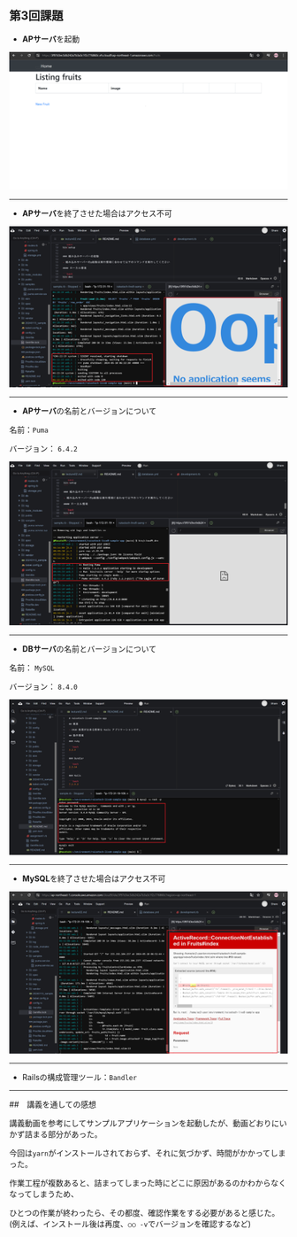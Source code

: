 ## 第3回課題


- **APサーバ**を起動

![Image 1](image/AP-connect.png)


----


- **APサーバ**を終了させた場合はアクセス不可

![Image 2](image/AP-unconnect.png)


----

- **APサーバ**の名前とバージョンについて


名前：`Puma` 

バージョン： `6.4.2`

![Image 3](image/APserver.png)


----

- **DBサーバ**の名前とバージョンについて

名前： `MySQL`

バージョン： `8.4.0`


![Image 4](image/MySQL.png)


----

- **MySQL**を終了させた場合はアクセス不可



![Image 5](image/MySQL-unconnect.png)


----


- Railsの構成管理ツール：`Bandler`


----

##　講義を通しての感想

講義動画を参考にしてサンプルアプリケーションを起動したが、動画どおりにいかず詰まる部分があった。

今回は`yarn`がインストールされておらず、それに気づかず、時間がかかってしまった。

作業工程が複数あると、詰まってしまった時にどこに原因があるのかわからなくなってしまうため、

ひとつの作業が終わったら、その都度、確認作業をする必要があると感じた。(例えば、インストール後は再度、`○○ -v`でバージョンを確認するなど)


